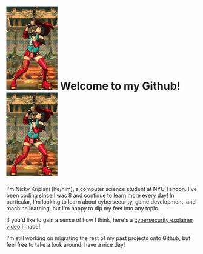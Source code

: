 # <img src="inoguitarsolo.gif" height="220"> Welcome to my Github! <img src="inoguitarsolo.gif" height="220">

I'm Nicky Kriplani (he/him), a computer science student at NYU Tandon. I've been coding since I was 8 and continue to learn more every day! In particular, I'm looking to learn about cybersecurity, game development, and machine learning, but I'm happy to dip my feet into any topic.

If you'd like to gain a sense of how I think, here's a [cybersecurity explainer video](https://www.youtube.com/watch?v=Mdeu__zgEUo) I made!

I'm still working on migrating the rest of my past projects onto Github, but feel free to take a look around; have a nice day!
